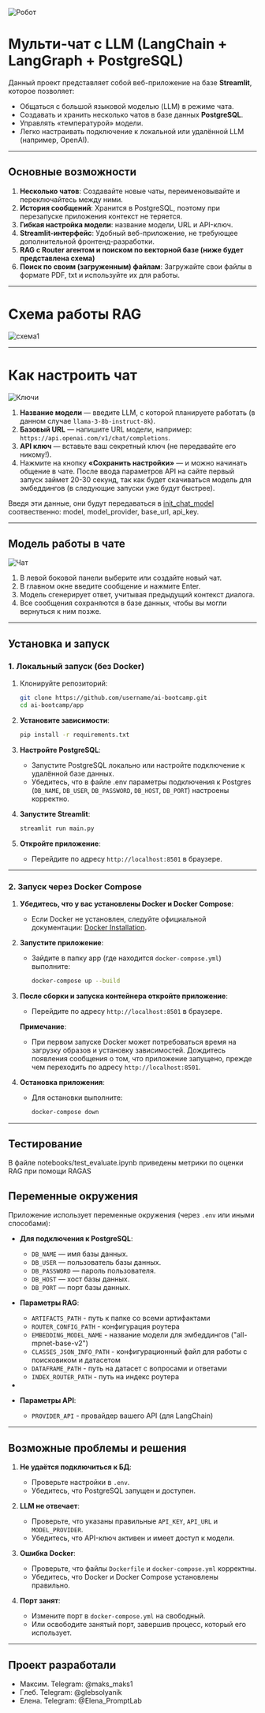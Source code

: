 ![Робот](images/Робот.png)

# Мульти-чат с LLM (LangChain + LangGraph + PostgreSQL)

Данный проект представляет собой веб-приложение на базе **Streamlit**, которое позволяет:
- Общаться с большой языковой моделью (LLM) в режиме чата.
- Создавать и хранить несколько чатов в базе данных **PostgreSQL**.
- Управлять «температурой» модели.
- Легко настраивать подключение к локальной или удалённой LLM (например, OpenAI).

---
## Основные возможности

1. **Несколько чатов**: Создавайте новые чаты, переименовывайте и переключайтесь между ними.
2. **История сообщений**: Хранится в PostgreSQL, поэтому при перезапуске приложения контекст не теряется.
3. **Гибкая настройка модели**: название модели, URL и API-ключ.
4. **Streamlit-интерфейс**: Удобный веб-приложение, не требующее дополнительной фронтенд-разработки.
5. **RAG с Router агентом и поиском по векторной базе (ниже будет представлена схема)**
6. **Поиск по своим (загруженным) файлам**: Загружайте свои файлы в формате PDF, txt и используйте их для работы.
---
# Схема работы RAG

![схема1](images/схема1.jpg)


---
# Как настроить чат

![Ключи](images/Ключи.png)

1. **Название модели** — введите LLM, с которой планируете работать (в данном случае `llama-3-8b-instruct-8k`).
2. **Базовый URL** — напишите URL модели, например: `https://api.openai.com/v1/chat/completions`.
3. **API ключ** — вставьте ваш секретный ключ (не передавайте его никому!).
4. Нажмите на кнопку **«Сохранить настройки»** — и можно начинать общение в чате. 
   После ввода параметров API на сайте первый запуск займет 20-30 секунд, так как 
   будет скачиваться модель для эмбеддингов (в следующие запуски уже будут быстрее).

Введя эти данные, они будут передаваться в [init_chat_model](https://python.langchain.com/api_reference/langchain/chat_models/langchain.chat_models.base.init_chat_model.html)
соотвественно: model, model_provider, base_url, api_key.

---
## Модель работы в чате

![Чат](images/Чат.png)

1. В левой боковой панели выберите или создайте новый чат.
2. В главном окне введите сообщение и нажмите Enter.
3. Модель сгенерирует ответ, учитывая предыдущий контекст диалога.
4. Все сообщения сохраняются в базе данных, чтобы вы могли вернуться к ним позже.

---
## Установка и запуск

### 1. Локальный запуск (без Docker)

1. Клонируйте репозиторий:
   ```bash
   git clone https://github.com/username/ai-bootcamp.git
   cd ai-bootcamp/app


2. **Установите зависимости**:
   ```bash
   pip install -r requirements.txt
   ```

3. **Настройте PostgreSQL**:
   - Запустите PostgreSQL локально или настройте подключение к удалённой базе данных.
   - Убедитесь, что в файле .env параметры подключения к Postgres (`DB_NAME`, `DB_USER`, `DB_PASSWORD`, `DB_HOST`, `DB_PORT`) настроены корректно.

4. **Запустите Streamlit**:
   ```bash
   streamlit run main.py
   ```

5. **Откройте приложение**:
   - Перейдите по адресу `http://localhost:8501` в браузере.

---

### 2. Запуск через Docker Compose

1. **Убедитесь, что у вас установлены Docker и Docker Compose**:
   - Если Docker не установлен, следуйте официальной документации: [Docker Installation](https://docs.docker.com/get-docker/).

2. **Запустите приложение**:
   - Зайдите в папку app (где находится `docker-compose.yml`) выполните:
     ```bash
     docker-compose up --build
     ```

3. **После сборки и запуска контейнера откройте приложение**:
   - Перейдите по адресу `http://localhost:8501` в браузере.
   
   **Примечание**: 
   - При первом запуске Docker может потребоваться время на загрузку
   образов и установку зависимостей. Дождитесь появления сообщения о том, 
   что приложение запущено, прежде чем переходить по адресу `http://localhost:8501`.
   
4. **Остановка приложения**:
   - Для остановки выполните:
     ```bash
     docker-compose down
     ```
---

## Тестирование

В файле notebooks/test_evaluate.ipynb приведены метрики по оценки RAG при помощи RAGAS

## Переменные окружения

Приложение использует переменные окружения (через `.env` или иными способами):

- **Для подключения к PostgreSQL**:
  - `DB_NAME` — имя базы данных.
  - `DB_USER` — пользователь базы данных.
  - `DB_PASSWORD` — пароль пользователя.
  - `DB_HOST` — хост базы данных.
  - `DB_PORT` — порт базы данных.

- **Параметры RAG**:
  - `ARTIFACTS_PATH` - путь к папке со всеми артифактами
  - `ROUTER_CONFIG_PATH` - конфигурация роутера
  - `EMBEDDING_MODEL_NAME` - название модели для эмбеддингов ("all-mpnet-base-v2")
  - `CLASSES_JSON_INFO_PATH` - конфигурационный файл для работы с поисковиком и датасетом
  - `DATAFRAME_PATH` - путь на датасет с вопросами и ответами
  - `INDEX_ROUTER_PATH` - путь на индекс роутера
- 
- **Параметры API**:
  - `PROVIDER_API` - провайдер вашего API (для LangChain)

---
## Возможные проблемы и решения

1. **Не удаётся подключиться к БД**:
   - Проверьте настройки в `.env`.
   - Убедитесь, что PostgreSQL запущен и доступен.

2. **LLM не отвечает**:
   - Проверьте, что указаны правильные `API_KEY`, `API_URL` и `MODEL_PROVIDER`.
   - Убедитесь, что API-ключ активен и имеет доступ к модели.

3. **Ошибка Docker**:
   - Проверьте, что файлы `Dockerfile` и `docker-compose.yml` корректны.
   - Убедитесь, что Docker и Docker Compose установлены правильно.

4. **Порт занят**:
   - Измените порт в `docker-compose.yml` на свободный.
   - Или освободите занятый порт, завершив процесс, который его использует.
---
## Проект разработали

 - Максим. Telegram: @maks_maks1
 - Глеб. Telegram: @glebsolyanik
 - Елена. Telegram: @Elena_PromptLab



